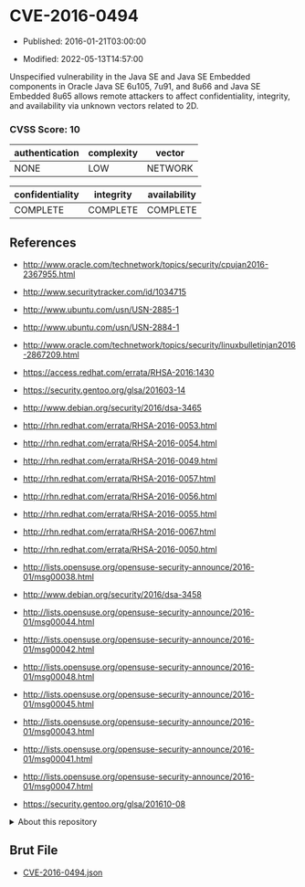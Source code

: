 # CVE-2016-0494

- Published: 2016-01-21T03:00:00

- Modified: 2022-05-13T14:57:00

Unspecified vulnerability in the Java SE and Java SE Embedded components in Oracle Java SE 6u105, 7u91, and 8u66 and Java SE Embedded 8u65 allows remote attackers to affect confidentiality, integrity, and availability via unknown vectors related to 2D.

### CVSS Score: **10**

| authentication | complexity | vector |
| --- | --- | --- |
| NONE | LOW | NETWORK |

| confidentiality | integrity | availability |
| --- | --- | --- |
| COMPLETE | COMPLETE | COMPLETE |

## References

* http://www.oracle.com/technetwork/topics/security/cpujan2016-2367955.html

* http://www.securitytracker.com/id/1034715

* http://www.ubuntu.com/usn/USN-2885-1

* http://www.ubuntu.com/usn/USN-2884-1

* http://www.oracle.com/technetwork/topics/security/linuxbulletinjan2016-2867209.html

* https://access.redhat.com/errata/RHSA-2016:1430

* https://security.gentoo.org/glsa/201603-14

* http://www.debian.org/security/2016/dsa-3465

* http://rhn.redhat.com/errata/RHSA-2016-0053.html

* http://rhn.redhat.com/errata/RHSA-2016-0054.html

* http://rhn.redhat.com/errata/RHSA-2016-0049.html

* http://rhn.redhat.com/errata/RHSA-2016-0057.html

* http://rhn.redhat.com/errata/RHSA-2016-0056.html

* http://rhn.redhat.com/errata/RHSA-2016-0055.html

* http://rhn.redhat.com/errata/RHSA-2016-0067.html

* http://rhn.redhat.com/errata/RHSA-2016-0050.html

* http://lists.opensuse.org/opensuse-security-announce/2016-01/msg00038.html

* http://www.debian.org/security/2016/dsa-3458

* http://lists.opensuse.org/opensuse-security-announce/2016-01/msg00044.html

* http://lists.opensuse.org/opensuse-security-announce/2016-01/msg00042.html

* http://lists.opensuse.org/opensuse-security-announce/2016-01/msg00048.html

* http://lists.opensuse.org/opensuse-security-announce/2016-01/msg00045.html

* http://lists.opensuse.org/opensuse-security-announce/2016-01/msg00043.html

* http://lists.opensuse.org/opensuse-security-announce/2016-01/msg00041.html

* http://lists.opensuse.org/opensuse-security-announce/2016-01/msg00047.html

* https://security.gentoo.org/glsa/201610-08

<details>
<summary>About this repository</summary> 

  This repository is part of the project [Live Hack CVE](https://github.com/Live-Hack-CVE). Main website can be found [www.live-hack.org](https://www.live-hack.org) 
  
  Made by [Sn0wAlice](https://github.com/Sn0wAlice) for the people that care about security and need to have a feed of the latest CVEs. Hope you enjoy it, don't forget to star the repo and follow me on [Twitter](https://twitter.com/Sn0wAlice) and [Github](https://github.com/Sn0wAlice). And that is my [personnal website](https://www.alice-snow.me/)

  - [Home Page](https://github.com/Live-Hack-CVE)
  - [Framework](https://github.com/Live-Hack-CVE/cve-framework)
  - [CVE database](https://github.com/Live-Hack-CVE/full_database)
  - [Changelog](https://github.com/Live-Hack-CVE/Changelog)
</details>

## Brut File

* [CVE-2016-0494.json](https://raw.githubusercontent.com/Live-Hack-CVE/full_database/main/cves/2016/CVE-2016-0494.json)

